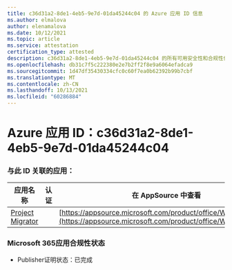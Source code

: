 ```yaml
---
title: c36d31a2-8de1-4eb5-9e7d-01da45244c04 的 Azure 应用 ID 信息
ms.author: elmalova
author: elenamalova
ms.date: 10/12/2021
ms.topic: article
ms.service: attestation
certification_type: attested
description: c36d31a2-8de1-4eb5-9e7d-01da45244c04 的所有可用安全性和合规性信息。
ms.openlocfilehash: db31c7f5c222380e2e7b2ff2f8e9a6064efadca9
ms.sourcegitcommit: 1d47df35430334cfc0c60f7ea0b62392b99b7cbf
ms.translationtype: MT
ms.contentlocale: zh-CN
ms.lasthandoff: 10/13/2021
ms.locfileid: "60286884"
---
```

# <a name="azure-app-id-c36d31a2-8de1-4eb5-9e7d-01da45244c04"></a>Azure 应用 ID：c36d31a2-8de1-4eb5-9e7d-01da45244c04


### <a name="apps-associated-with-this-id"></a>与此 ID 关联的应用：
| **应用名称** | **认证** | **在 AppSource 中查看** |
|--------------|---------------|-----------------------|
| [Project Migrator](https://docs.microsoft.com/microsoft-365-app-certification/forward/WA200003160) |  | [https://appsource.microsoft.com/product/office/WA200003160](https://appsource.microsoft.com/product/office/WA200003160) |

### <a name="microsoft-365-app-compliance-status"></a>Microsoft 365应用合规性状态
- Publisher证明状态：已完成

